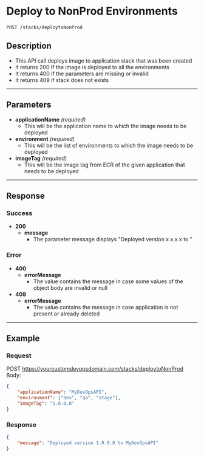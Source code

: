 # **Deploy to NonProd Environments**
    POST /stacks/deploytoNonProd

## **Description**
- This API call deploys image to application stack that was been created
- It returns 200 if the image is deployed to all the environments
- It returns 400 if the parameters are missing or invalid
- It returns 409 if stack does not exists

***
## **Parameters**
- **applicationName** _(required)_
   - This will be the application name to which the image needs to be deployed
- **environment** _(required)_
   - This will be the list of environments to which the image needs to be deployed
- **imageTag** _(required)_
   - This will be the image tag from ECR of the given application that needs to be deployed

***
## **Response**
### Success
- **200**
   - **message**
      - The parameter message displays "Deployed version x.x.x.x to <applicationName>"
### Error
- **400**
  - **errorMessage**
    - The value contains the message in case some values of the object body are invalid or null
- **409**
  - **errorMessage**
    - The value contains the message in case application is not present or already deleted

***
## **Example**
### Request
POST https://yourcustomdevopsdomain.com/stacks/deploytoNonProd
Body:
``` json
{
	"applicationName": "MyDevOpsAPI",
	"environment": ["dev", "qa", "stage"],
	"imageTag": "1.0.0.0"
}
```
### Response
``` json
{
    "message": "Deployed version 1.0.0.0 to MyDevOpsAPI"
}
```